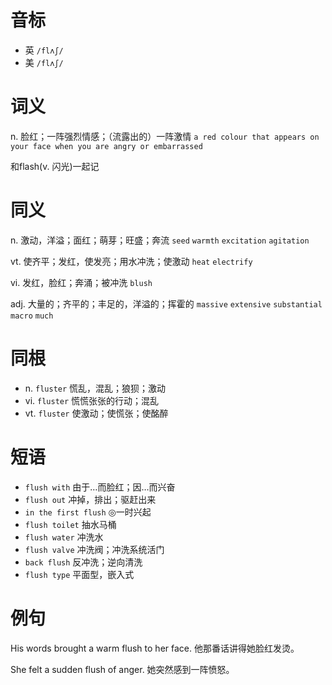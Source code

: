 # 音标

- 英 `/flʌʃ/`
- 美 `/flʌʃ/`

# 词义

n. 脸红；一阵强烈情感；（流露出的）一阵激情
`a red colour that appears on your face when you are angry or embarrassed`



和flash(v. 闪光)一起记

# 同义

n. 激动，洋溢；面红；萌芽；旺盛；奔流
`seed` `warmth` `excitation` `agitation`

vt. 使齐平；发红，使发亮；用水冲洗；使激动
`heat` `electrify`

vi. 发红，脸红；奔涌；被冲洗
`blush`

adj. 大量的；齐平的；丰足的，洋溢的；挥霍的
`massive` `extensive` `substantial` `macro` `much`

# 同根

- n. `fluster` 慌乱，混乱；狼狈；激动
- vi. `fluster` 慌慌张张的行动；混乱
- vt. `fluster` 使激动；使慌张；使酩醉

# 短语

- `flush with` 由于…而脸红；因…而兴奋
- `flush out` 冲掉，排出；驱赶出来
- `in the first flush` ◎一时兴起
- `flush toilet` 抽水马桶
- `flush water` 冲洗水
- `flush valve` 冲洗阀；冲洗系统活门
- `back flush` 反冲洗；逆向清洗
- `flush type` 平面型，嵌入式

# 例句

His words brought a warm flush to her face.
他那番话讲得她脸红发烫。

She felt a sudden flush of anger.
她突然感到一阵愤怒。


